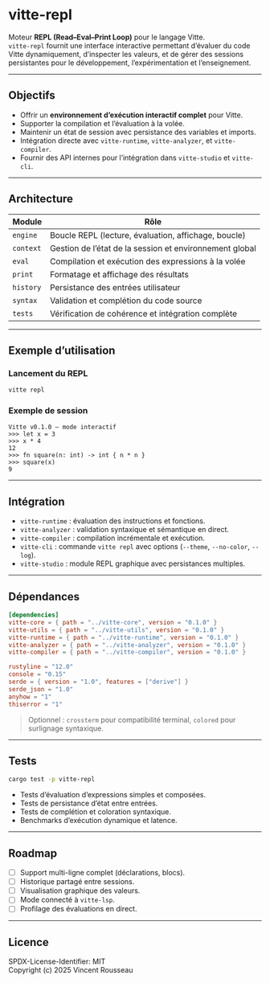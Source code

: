 


# vitte-repl

Moteur **REPL (Read–Eval–Print Loop)** pour le langage Vitte.  
`vitte-repl` fournit une interface interactive permettant d’évaluer du code Vitte dynamiquement, d’inspecter les valeurs, et de gérer des sessions persistantes pour le développement, l’expérimentation et l’enseignement.

---

## Objectifs

- Offrir un **environnement d’exécution interactif complet** pour Vitte.  
- Supporter la compilation et l’évaluation à la volée.  
- Maintenir un état de session avec persistance des variables et imports.  
- Intégration directe avec `vitte-runtime`, `vitte-analyzer`, et `vitte-compiler`.  
- Fournir des API internes pour l’intégration dans `vitte-studio` et `vitte-cli`.

---

## Architecture

| Module        | Rôle |
|---------------|------|
| `engine`      | Boucle REPL (lecture, évaluation, affichage, boucle) |
| `context`     | Gestion de l’état de la session et environnement global |
| `eval`        | Compilation et exécution des expressions à la volée |
| `print`       | Formatage et affichage des résultats |
| `history`     | Persistance des entrées utilisateur |
| `syntax`      | Validation et complétion du code source |
| `tests`       | Vérification de cohérence et intégration complète |

---

## Exemple d’utilisation

### Lancement du REPL

```bash
vitte repl
```

### Exemple de session

```text
Vitte v0.1.0 — mode interactif
>>> let x = 3
>>> x * 4
12
>>> fn square(n: int) -> int { n * n }
>>> square(x)
9
```

---

## Intégration

- `vitte-runtime` : évaluation des instructions et fonctions.  
- `vitte-analyzer` : validation syntaxique et sémantique en direct.  
- `vitte-compiler` : compilation incrémentale et exécution.  
- `vitte-cli` : commande `vitte repl` avec options (`--theme`, `--no-color`, `--log`).  
- `vitte-studio` : module REPL graphique avec persistances multiples.

---

## Dépendances

```toml
[dependencies]
vitte-core = { path = "../vitte-core", version = "0.1.0" }
vitte-utils = { path = "../vitte-utils", version = "0.1.0" }
vitte-runtime = { path = "../vitte-runtime", version = "0.1.0" }
vitte-analyzer = { path = "../vitte-analyzer", version = "0.1.0" }
vitte-compiler = { path = "../vitte-compiler", version = "0.1.0" }

rustyline = "12.0"
console = "0.15"
serde = { version = "1.0", features = ["derive"] }
serde_json = "1.0"
anyhow = "1"
thiserror = "1"
``` 

> Optionnel : `crossterm` pour compatibilité terminal, `colored` pour surlignage syntaxique.

---

## Tests

```bash
cargo test -p vitte-repl
```

- Tests d’évaluation d’expressions simples et composées.  
- Tests de persistance d’état entre entrées.  
- Tests de complétion et coloration syntaxique.  
- Benchmarks d’exécution dynamique et latence.

---

## Roadmap

- [ ] Support multi-ligne complet (déclarations, blocs).  
- [ ] Historique partagé entre sessions.  
- [ ] Visualisation graphique des valeurs.  
- [ ] Mode connecté à `vitte-lsp`.  
- [ ] Profilage des évaluations en direct.

---

## Licence

SPDX-License-Identifier: MIT  
Copyright (c) 2025 Vincent Rousseau